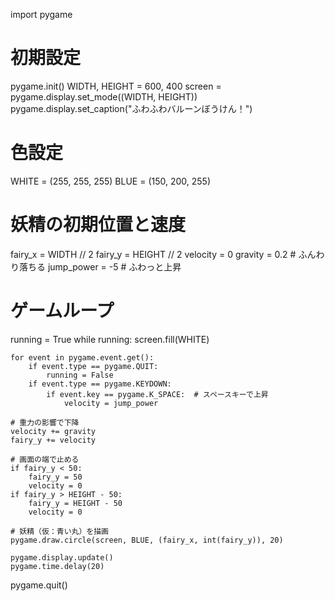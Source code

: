 import pygame

# 初期設定
pygame.init()
WIDTH, HEIGHT = 600, 400
screen = pygame.display.set_mode((WIDTH, HEIGHT))
pygame.display.set_caption("ふわふわバルーンぼうけん！")

# 色設定
WHITE = (255, 255, 255)
BLUE = (150, 200, 255)

# 妖精の初期位置と速度
fairy_x = WIDTH // 2
fairy_y = HEIGHT // 2
velocity = 0
gravity = 0.2  # ふんわり落ちる
jump_power = -5  # ふわっと上昇

# ゲームループ
running = True
while running:
    screen.fill(WHITE)
    
    for event in pygame.event.get():
        if event.type == pygame.QUIT:
            running = False
        if event.type == pygame.KEYDOWN:
            if event.key == pygame.K_SPACE:  # スペースキーで上昇
                velocity = jump_power

    # 重力の影響で下降
    velocity += gravity
    fairy_y += velocity

    # 画面の端で止める
    if fairy_y < 50:
        fairy_y = 50
        velocity = 0
    if fairy_y > HEIGHT - 50:
        fairy_y = HEIGHT - 50
        velocity = 0

    # 妖精（仮：青い丸）を描画
    pygame.draw.circle(screen, BLUE, (fairy_x, int(fairy_y)), 20)

    pygame.display.update()
    pygame.time.delay(20)

pygame.quit()
